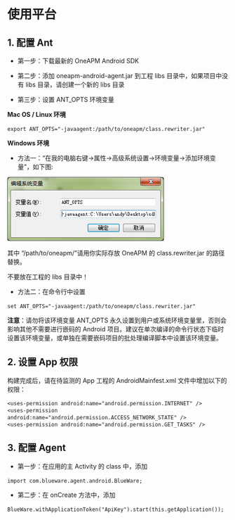 # 使用平台

## 1. 配置 Ant

* 第一步：下载最新的 OneAPM Android SDK

* 第二步：添加 oneapm-android-agent.jar 到工程 libs 目录中，如果项目中没有 libs 目录，请创建一个新的 libs 目录

* 第三步：设置 ANT_OPTS 环境变量

**Mac OS / Linux 环境**

`export ANT_OPTS="-javaagent:/path/to/oneapm/class.rewriter.jar"`

**Windows 环境**

* 方法一：“在我的电脑右键->属性->高级系统设置->环境变量->添加环境变量”，如下图: 

![Ant安装](ant_opts(03-20-10-21-34)-1426824126.png)

其中 “/path/to/oneapm/”请用你实际存放 OneAPM 的 class.rewriter.jar 的路径替换。

不要放在工程的 libs 目录中！

* 方法二：在命令行中设置

`set ANT_OPTS="-javaagent:/path/to/oneapm/class.rewriter.jar"`

**注意**：请勿将该环境变量 ANT_OPTS 永久设置到用户或系统环境变量里，否则会影响其他不需要进行嵌码的 Android 项目。建议在单次编译的命令行状态下临时设置该环境变量，或单独在需要嵌码项目的批处理编译脚本中设置该环境变量。

## 2. 设置 App 权限

构建完成后，请在待监测的 App 工程的 AndroidMainfest.xml 文件中增加以下的权限：

```
<uses-permission android:name="android.permission.INTERNET" />
<uses-permission android:name="android.permission.ACCESS_NETWORK_STATE" />
<uses-permission android:name="android.permission.GET_TASKS" />
```
## 3. 配置 Agent

* 第一步：在应用的主 Activity 的 class 中，添加

`import com.blueware.agent.android.BlueWare;`

* 第二步：在 onCreate 方法中，添加

`BlueWare.withApplicationToken("ApiKey").start(this.getApplication());`











